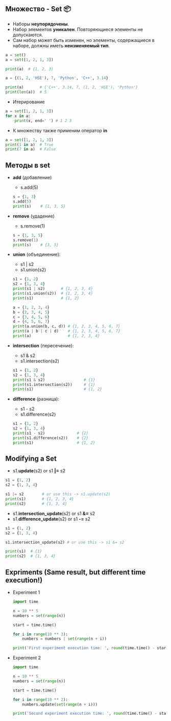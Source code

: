 ## Множество - Set :package:

* Наборы __неупорядочены__.
* Набор элементов __уникален__. Повторяющиеся элементы не допускаются.
* Сам набор может быть изменен, но элементы, содержащиеся в наборе, должны иметь __неизменяемый тип__.

```python
a = set()
a = set([1, 2, 1, 3])

print(a)  # {1, 2, 3}
```

```python
a = {(1, 2, 'HSE'), 7, 'Python', 'C++', 3.14}

print(a)       # {'C++', 3.14, 7, (1, 2, 'HSE'), 'Python'}
print(len(a))  # 5
```
* Итерирование
```python
a = set([1, 2, 1, 3])
for x in a:
    print(x, end=' ') # 1 2 3
```
* К множеству также применим оператор __in__
```python
a = set([1, 2, 1, 3])
print(1 in a)  # True
print(7 in a)  # False
```

## __Методы__ в set
* __add__ (добавление)
     * s.add(5)
     ```python
    s = {1, 3}
    s.add(5)
    print(s)    # {1, 3, 5}
     ```
* __remove__ (удадение)
     * s.remove(1)
     ```python
    s = {1, 3, 5}
    s.remove(1)
    print(s)    # {3, 5}
     ```
* __union__ (объединение):
    * s1 | s2
    * s1.union(s2)
    ```python
    s1 = {1, 2}
    s2 = {1, 3, 4}
    print(s1 | s2)       # {1, 2, 3, 4}
    print(s1.union(s2))  # {1, 2, 3, 4}
    print(s1)            # {1, 2}
    
    ```
    ```python
    a = {1, 2, 3, 4}
    b = {2, 3, 4, 5}
    c = {3, 4, 5, 6}
    d = {4, 5, 6, 7}
    print(a.union(b, c, d)) # {1, 2, 3, 4, 5, 6, 7}
    print(a | b | c | d)    # {1, 2, 3, 4, 5, 6, 7}
    print(a)                # {1, 2, 3, 4}
    ```
    
* __intersection__ (пересечение):
    * s1 & s2
    * s1.intersection(s2)
    ```python
    s1 = {1, 2}
    s2 = {1, 3, 4}
    print(s1 & s2)                 # {1}
    print(s1.intersection(s2))     # {1}
    print(s1)                      # {1, 2}
    ```
* __difference__ (разница):
    * s1 - s2
    * s1.difference(s2)
    ```python
    s1 = {1, 2}
    s2 = {1, 3, 4}
    print(s1 - s2)              # {2}
    print(s1.difference(s2))    # {2}
    print(s1)                   # {1, 2}
    ```
    
## __Modifying__ a Set

* s1.__update__(s2) or s1 __|=__ s2
```python
s1 = {1, 2}
s2 = {1, 3, 4}

s1 |= s2        # or use this -> s1.update(s2)
print(s1)       # {1, 2, 3, 4}
print(s2)       # {1, 3, 4}
```

* s1.__intersection_update__(s2) or s1 __&=__ s2
* s1.__difference_update__(s2) or s1 __-=__ s2

```python
s1 = {1, 2}
s2 = {1, 3, 4}

s1.intersection_update(s2) # or use this -> s1 &= s2

print(s1)  # {1}
print(s2)  # {1, 3, 4}
```

## Expriments (Same result, but different time execution!)
* Experiment 1
    ```python
    import time

    n = 10 ** 5
    numbers = set(range(n))

    start = time.time()

    for i in range(10 ** 3):
        numbers = numbers | set(range(n + i))

    print('First experiment execution time: ', round(time.time() - start, 3), 'seconds')  # ~ 10 seconds
    ```
* Experiment 2
    ```python
    import time

    n = 10 ** 5
    numbers = set(range(n))

    start = time.time()

    for i in range(10 ** 2):
        numbers.update(set(range(n + i)))

    print('Second experiment execution time: ', round(time.time() - start, 3), 'seconds')  # <1 seconds
    ```
